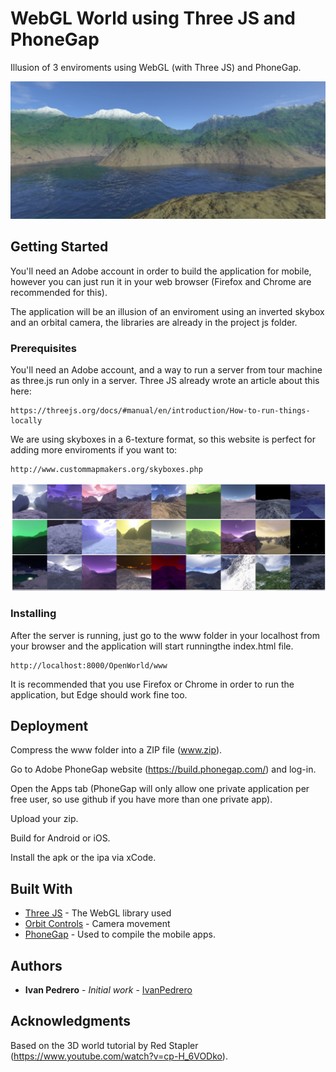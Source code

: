 # WebGL World using Three JS and PhoneGap

Illusion of 3 enviroments using WebGL (with Three JS) and PhoneGap.

![SS](screenshots/ss1.jpg)

## Getting Started

You'll need an Adobe account in order to build the application for mobile, however you can just run it in your web browser (Firefox and Chrome are recommended for this).

The application will be an illusion of an enviroment using an inverted skybox and an orbital camera, the libraries are already in the project js folder.

### Prerequisites

You'll need an Adobe account, and a way to run a server from tour machine as three.js run only in a server. Three JS already wrote an article about this here:

```
https://threejs.org/docs/#manual/en/introduction/How-to-run-things-locally
```

We are using skyboxes in a 6-texture format, so this website is perfect for adding more enviroments if you want to:

```
http://www.custommapmakers.org/skyboxes.php
```

![SS](screenshots/ss2.jpg)


### Installing

After the server is running, just go to the www folder in your localhost from your browser and the application will start runningthe index.html file.

```
http://localhost:8000/OpenWorld/www
```

It is recommended that you use Firefox or Chrome in order to run the application, but Edge should work fine too.

## Deployment

Compress the www folder into a ZIP file (www.zip).

Go to Adobe PhoneGap website (https://build.phonegap.com/) and log-in.

Open the Apps tab (PhoneGap will only allow one private application per free user, so use github if you have more than one private app).

Upload your zip.

Build for Android or iOS.

Install the apk or the ipa via xCode.


## Built With

* [Three JS](https://github.com/mrdoob/three.js/) - The WebGL library used
* [Orbit Controls](https://threejs.org/docs/#examples/en/controls/OrbitControls) - Camera movement
* [PhoneGap](https://build.phonegap.com/) - Used to compile the mobile apps.


## Authors

* **Ivan Pedrero** - *Initial work* - [IvanPedrero](https://github.com/IvanPedrero)


## Acknowledgments

Based on the 3D world tutorial by Red Stapler (https://www.youtube.com/watch?v=cp-H_6VODko).
